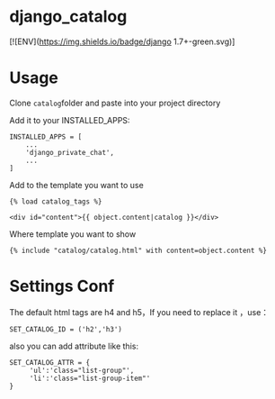 # django_catalog

[![ENV](https://img.shields.io/badge/django 1.7+-green.svg)]

# Usage
Clone ```catalog```folder and paste into your project directory

Add it to your INSTALLED_APPS:
```
INSTALLED_APPS = [
    ...
    'django_private_chat',
    ...
]
```
Add to the template you want to use
```
{% load catalog_tags %}
```
```
<div id="content">{{ object.content|catalog }}</div>
```
Where template you want to show
```
{% include "catalog/catalog.html" with content=object.content %}
```
# Settings Conf

The default html tags are h4 and h5，If you need to replace it ，use：
```
SET_CATALOG_ID = ('h2','h3')
```
also you can add attribute like this:
```
SET_CATALOG_ATTR = {
     'ul':'class="list-group"',
     'li':'class="list-group-item"'
}
```
